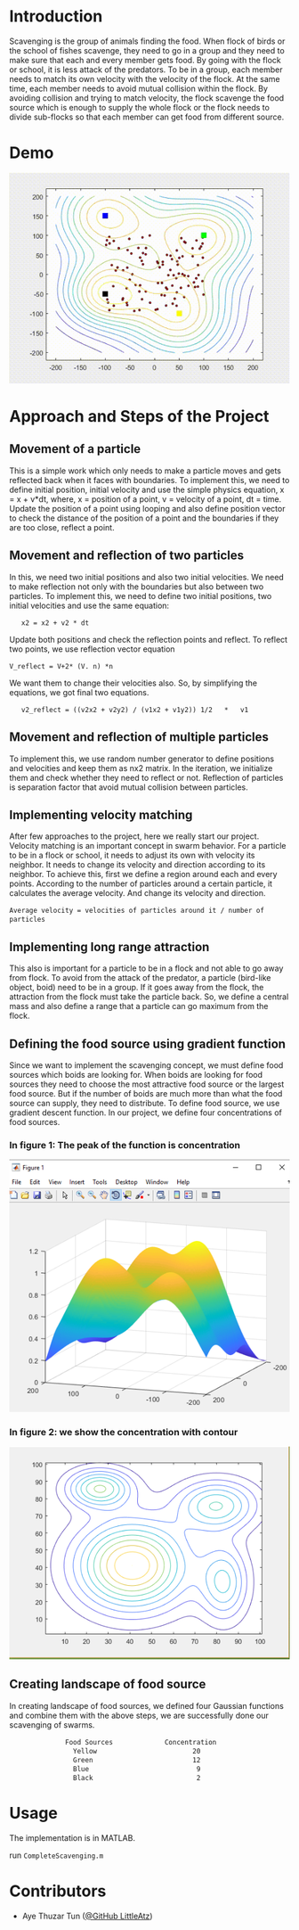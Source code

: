 # Introduction
Scavenging is the group of animals finding the food. When flock of birds or the school of fishes scavenge, they need to go in a group and they need to make sure that each and every member gets food. By going with the flock or school, it is less attack of the predators. To be in a group, each member needs to match its own velocity with the velocity of the flock. At the same time, each member needs to avoid mutual collision within the flock. By avoiding collision and trying to match velocity, the flock scavenge the food source which is enough to supply the whole flock or the flock needs to divide sub-flocks so that each member can get food from different source.
# Demo
![](photos/Scavenging100Particles.gif)
# Approach and Steps of the Project
## Movement of a particle
This is a simple work which only needs to make a particle moves and gets reflected back when it faces with boundaries. To implement this, we need to define initial position, initial velocity and use the simple physics equation, x = x + v*dt, where, x = position of a point,
v = velocity of a point, dt = time. Update the position of a point using looping and also define position vector to check the distance of the position of a point and the boundaries if they are too close, reflect a point.
## Movement and reflection of two particles
In this, we need two initial positions and also two initial velocities. We need to make reflection not only with the boundaries but also between two particles. To implement this, we need to define two initial positions, two initial velocities and use the same equation: 
```x1 = x1 + v1 * dt
   x2 = x2 + v2 * dt
```
Update both positions and check the reflection points and reflect. To reflect two points, we use reflection vector equation          
```
V_reflect = V+2* (V. n) *n
```
We want them to change their velocities also. So, by simplifying the equations, we got final two equations.
```v1_reflect = ((v1x2 + v1y2) / (v2x2 + v2y2)) 1/2    *  v2
   v2_reflect = ((v2x2 + v2y2) / (v1x2 + v1y2)) 1/2   *   v1
```
## Movement and reflection of multiple particles
To implement this, we use random number generator to define positions and velocities and keep them as nx2 matrix. In the iteration, we initialize them and check whether they need to reflect or not. Reflection of particles is separation factor that avoid mutual collision between particles.
## Implementing velocity matching
After few approaches to the project, here we really start our project. Velocity matching is an important concept in swarm behavior. For a particle to be in a flock or school, it needs to adjust its own with velocity its neighbor. It needs to change its velocity and direction according to its neighbor. To achieve this, first we define a region around each and every points. According to the number of particles around a certain particle, it calculates the average velocity. And change its velocity and direction.
```
Average velocity = velocities of particles around it / number of particles
```
## Implementing long range attraction
This also is important for a particle to be in a flock and not able to go away from flock. To avoid from the attack of the predator, a particle (bird-like object, boid) need to be in a group. If it goes away from the flock, the attraction from the flock must take the particle back. So, we define a central mass and also define a range that a particle can go maximum from the flock. 
## Defining the food source using gradient function
Since we want to implement the scavenging concept, we must define food sources which boids are looking for. When boids are looking for food sources they need to choose the most attractive food source or the largest food source. But if the number of boids are much more than what the food source can supply, they need to distribute. To define food source, we use gradient descent function. In our project, we define four concentrations of food sources.

### In figure 1: The peak of the function is concentration
![](photos/peak.png)
### In figure 2: we show the concentration with contour
![](photos/Landscape.PNG)
## Creating landscape of food source
In creating landscape of food sources, we defined four Gaussian functions and combine them with the above steps, we are successfully done our scavenging of swarms.

                  Food Sources	           Concentration
                    Yellow	                      20
                    Green	                      12
                    Blue	                       9
                    Black	                       2
# Usage
The implementation is in MATLAB.

run ```CompleteScavenging.m``` 

# Contributors
- Aye Thuzar Tun ([@GitHub LittleAtz](https://github.com/atzt61127))









      

